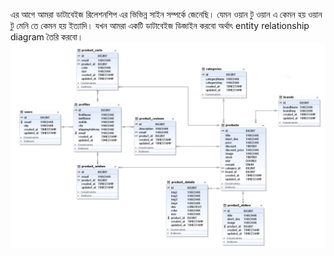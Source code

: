 এর আগে আমরা ডাটাবেইজ রিলেশনশিপ এর ভিভিন্ন সাইন সম্পর্কে জেনেছি। যেমন ওয়ান টু ওয়ান এ কেমন হয় ওয়ান টু মেনি তে কেমন হয় ইত্যাদি। যখন আমরা একটি ডাটাবেইজ ডিজাইন করবো অর্থাৎ entity relationship diagram তৈরি করবো।
![alt text](image-3.png)
